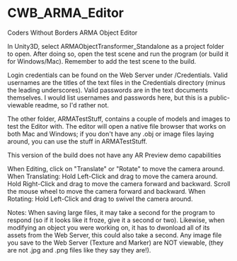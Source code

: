 # CWB_ARMA_Editor
Coders Without Borders ARMA Object Editor

In Unity3D, select ARMAObjectTransformer_Standalone as a project folder to open.
After doing so, open the test scene and run the program (or build it for Windows/Mac).
   Remember to add the test scene to the build.

Login credentials can be found on the Web Server under /Credentials.
Valid usernames are the titles of the text files in the Credentials directory (minus the leading underscores).
Valid passwords are in the text documents themselves.
I would list usernames and passwords here, but this is a public-viewable readme, so I'd rather not.

The other folder, ARMATestStuff, contains a couple of models and images to test the Editor with.
The editor will open a native file browser that works on both Mac and Windows; if you don't have any
.obj or image files laying around, you can use the stuff in ARMATestStuff.

This version of the build does not have any AR Preview demo capabilities

When Editing, click on "Translate" or "Rotate" to move the camera around.
When Translating:
   Hold Left-Click and drag to move the camera around.
   Hold Right-Click and drag to move the camera forward and backward.
   Scroll the mouse wheel to move the camera forward and backward.
When Rotating:
   Hold Left-Click and drag to swivel the camera around.

Notes:
When saving large files, it may take a second for the program to respond (so if it looks like it froze, give it a second or two).
Likewise, when modifying an object you were working on, it has to dwonload all of its assets from the Web Server, this could also take a second.
Any image file you save to the Web Server (Texture and Marker) are NOT viewable, (they are not .jpg and .png files like they say they are!).
